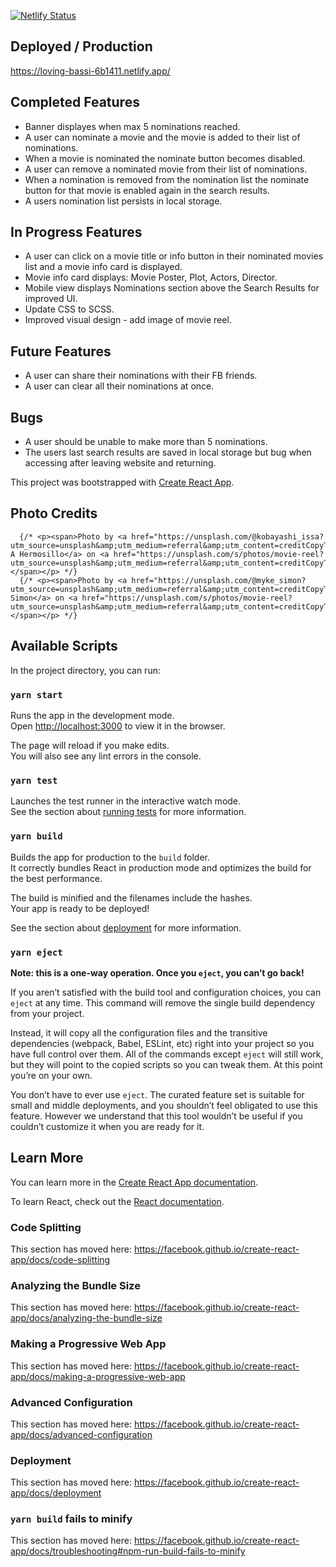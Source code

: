 [![Netlify Status](https://api.netlify.com/api/v1/badges/8cc2ff0c-2711-4e88-941f-3d2c3fa8c88d/deploy-status)](https://app.netlify.com/sites/loving-bassi-6b1411/deploys)

## Deployed / Production 
https://loving-bassi-6b1411.netlify.app/

## Completed Features

- Banner displayes when max 5 nominations reached.
- A user can nominate a movie and the movie is added to their list of nominations.
- When a movie is nominated the nominate button becomes disabled.
- A user can remove a nominated movie from their list of nominations.
- When a nomination is removed from the nomination list the nominate button for that movie is enabled again in the search results.
- A users nomination list persists in local storage.

## In Progress Features
- A user can click on a movie title or info button in their nominated movies list and a movie info card is displayed.
- Movie info card displays: Movie Poster, Plot, Actors, Director.
- Mobile view displays Nominations section above the Search Results for improved UI.
- Update CSS to SCSS.
- Improved visual design - add image of movie reel.

## Future Features
- A user can share their nominations with their FB friends.
- A user can clear all their nominations at once.

## Bugs
- A user should be unable to make more than 5 nominations.
- The users last search results are saved in local storage but bug when accessing after leaving website and returning.


This project was bootstrapped with [Create React App](https://github.com/facebook/create-react-app).

## Photo Credits

      {/* <p><span>Photo by <a href="https://unsplash.com/@kobayashi_issa?utm_source=unsplash&amp;utm_medium=referral&amp;utm_content=creditCopyText">Isabel A Hermosillo</a> on <a href="https://unsplash.com/s/photos/movie-reel?utm_source=unsplash&amp;utm_medium=referral&amp;utm_content=creditCopyText">Unsplash</a></span></p> */}
      {/* <p><span>Photo by <a href="https://unsplash.com/@myke_simon?utm_source=unsplash&amp;utm_medium=referral&amp;utm_content=creditCopyText">Myke Simon</a> on <a href="https://unsplash.com/s/photos/movie-reel?utm_source=unsplash&amp;utm_medium=referral&amp;utm_content=creditCopyText">Unsplash</a></span></p> */}

## Available Scripts

In the project directory, you can run:

### `yarn start`

Runs the app in the development mode.<br />
Open [http://localhost:3000](http://localhost:3000) to view it in the browser.

The page will reload if you make edits.<br />
You will also see any lint errors in the console.

### `yarn test`

Launches the test runner in the interactive watch mode.<br />
See the section about [running tests](https://facebook.github.io/create-react-app/docs/running-tests) for more information.

### `yarn build`

Builds the app for production to the `build` folder.<br />
It correctly bundles React in production mode and optimizes the build for the best performance.

The build is minified and the filenames include the hashes.<br />
Your app is ready to be deployed!

See the section about [deployment](https://facebook.github.io/create-react-app/docs/deployment) for more information.

### `yarn eject`

**Note: this is a one-way operation. Once you `eject`, you can’t go back!**

If you aren’t satisfied with the build tool and configuration choices, you can `eject` at any time. This command will remove the single build dependency from your project.

Instead, it will copy all the configuration files and the transitive dependencies (webpack, Babel, ESLint, etc) right into your project so you have full control over them. All of the commands except `eject` will still work, but they will point to the copied scripts so you can tweak them. At this point you’re on your own.

You don’t have to ever use `eject`. The curated feature set is suitable for small and middle deployments, and you shouldn’t feel obligated to use this feature. However we understand that this tool wouldn’t be useful if you couldn’t customize it when you are ready for it.

## Learn More

You can learn more in the [Create React App documentation](https://facebook.github.io/create-react-app/docs/getting-started).

To learn React, check out the [React documentation](https://reactjs.org/).

### Code Splitting

This section has moved here: https://facebook.github.io/create-react-app/docs/code-splitting

### Analyzing the Bundle Size

This section has moved here: https://facebook.github.io/create-react-app/docs/analyzing-the-bundle-size

### Making a Progressive Web App

This section has moved here: https://facebook.github.io/create-react-app/docs/making-a-progressive-web-app

### Advanced Configuration

This section has moved here: https://facebook.github.io/create-react-app/docs/advanced-configuration

### Deployment

This section has moved here: https://facebook.github.io/create-react-app/docs/deployment

### `yarn build` fails to minify

This section has moved here: https://facebook.github.io/create-react-app/docs/troubleshooting#npm-run-build-fails-to-minify



